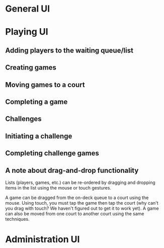 # General UI

# Playing UI

## Adding players to the waiting queue/list

## Creating games

## Moving games to a court

## Completing a game

## Challenges

## Initiating a challenge

## Completing challenge games

## A note about drag-and-drop functionality

Lists (players, games, etc.) can be re-ordered by dragging and dropping items in the list using the mouse or touch gestures.

A game can be dragged from the on-deck queue to a court using the mouse. Using touch, you must tap the game then tap the court (why can't you drag with touch? We haven't figured out to get it to work yet). A game can also be moved from one court to another court using the same techniques.

# Administration UI

